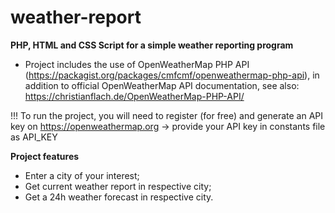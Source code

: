 # weather-report

**PHP, HTML and CSS Script for a simple weather reporting program**

 * Project includes the use of OpenWeatherMap PHP API (https://packagist.org/packages/cmfcmf/openweathermap-php-api), in addition to official OpenWeatherMap API documentation, see also: https://christianflach.de/OpenWeatherMap-PHP-API/

!!! To run the project, you will need to register (for free) and generate an API key on https://openweathermap.org
    -> provide your API key in constants file as API_KEY
 
 **Project features**
 - Enter a city of your interest;
 - Get current weather report in respective city;
 - Get a 24h weather forecast in respective city.


